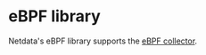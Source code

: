 <!--
title: "eBPF"
custom_edit_url: https://github.com/netdata/netdata/edit/master/libnetdata/ebpf/README.md
sidebar_label: "eBPF"
learn_status: "Published"
learn_topic_type: "Tasks"
learn_rel_path: "Developers/libnetdata"
-->

# eBPF library

Netdata's eBPF library supports the [eBPF collector](https://github.com/netdata/netdata/blob/master/collectors/ebpf.plugin/README.md).

